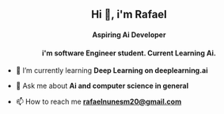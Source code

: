 <h2 align="center">Hi 👋, i'm Rafael</h1>
<h4 align="center">Aspiring Ai Developer</h4>
<h4 align="center">i'm software Engineer student. Current Learning Ai. </h4>

- 🌱 I’m currently learning **Deep Learning on deeplearning.ai**

- 💬 Ask me about **Ai and computer science in general**

- 📫 How to reach me **rafaelnunesm20@gmail.com**



